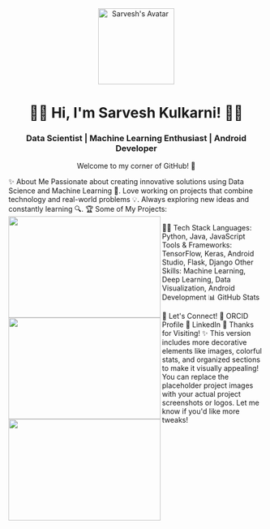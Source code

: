 <div align="center"> <img src="https://avatars.githubusercontent.com/u/1234567?v=4" width="150" alt="Sarvesh's Avatar" /> <h1>👨‍💻 Hi, I'm Sarvesh Kulkarni! 👨‍💻</h1> <h3>Data Scientist | Machine Learning Enthusiast | Android Developer</h3> <p>Welcome to my corner of GitHub! 🚀</p> </div>
✨ About Me
Passionate about creating innovative solutions using Data Science and Machine Learning 🧠.
Love working on projects that combine technology and real-world problems 💡.
Always exploring new ideas and constantly learning 🔍.
🏆 Some of My Projects:
<a href="#"><img align="left" width="300" height="200" src="https://via.placeholder.com/300x200.png?text=Movie+Genre+Classification" /></a> <a href="#"><img align="left" width="300" height="200" src="https://via.placeholder.com/300x200.png?text=Spam+SMS+Detection" /></a> <a href="#"><img align="left" width="300" height="200" src="https://via.placeholder.com/300x200.png?text=Credit+Card+Fraud+Detection" /></a>

🧑‍💻 Tech Stack
Languages: Python, Java, JavaScript
Tools & Frameworks: TensorFlow, Keras, Android Studio, Flask, Django
Other Skills: Machine Learning, Deep Learning, Data Visualization, Android Development
📊 GitHub Stats


💬 Let's Connect!
📘 ORCID Profile
💼 LinkedIn
🌟 Thanks for Visiting! ✨
This version includes more decorative elements like images, colorful stats, and organized sections to make it visually appealing! You can replace the placeholder project images with your actual project screenshots or logos. Let me know if you'd like more tweaks!

